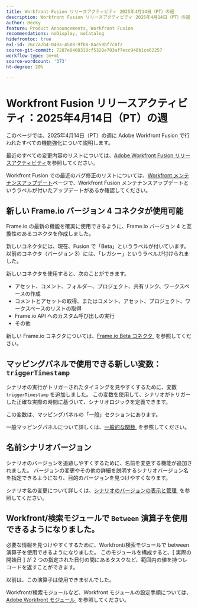 ```yaml
---
title: Workfront Fusion リリースアクティビティ 2025年4月14日（PT）の週
description: Workfront Fusion リリースアクティビティ 2025年4月14日（PT）の週
author: Becky
feature: Product Announcements, Workfront Fusion
recommendations: noDisplay, noCatalog
hidefromtoc: true
exl-id: 26c7a7b4-040a-4508-9fb8-8ac59bf7c0f2
source-git-commit: 7287e0460318cf5328e703af7ecc948b1ce62257
workflow-type: tm+mt
source-wordcount: '373'
ht-degree: 20%

---
```


# Workfront Fusion リリースアクティビティ：2025年4月14日（PT）の週

このページでは、2025年4月14日（PT）の週に Adobe Workfront Fusion で行われたすべての機能強化について説明します。

最近のすべての変更内容のリストについては、[Adobe Workfront Fusion リリースアクティビティ](/help/workfront-fusion/fusion-product-releases/fusion-release-activity.md)を参照してください。

Workfront Fusion での最近のバグ修正のリストについては、[Workfront メンテナンスアップデート](https://experienceleague.adobe.com/ja/docs/workfront-known-issues/releases/current-updates)ページで、Workfront Fusion メンテナンスアップデートというラベルが付いたアップデートがあるか確認してください。

## 新しい Frame.io バージョン 4 コネクタが使用可能

Frame.io の最新の機能を確実に使用できるように、Frame.io バージョン 4 と互換性のあるコネクタを作成しました。

新しいコネクタには、現在、Fusion で「Beta」というラベルが付いています。 以前のコネクタ（バージョン 3）には、「レガシー」というラベルが付けられました。

新しいコネクタを使用すると、次のことができます。

* アセット、コメント、フォルダー、プロジェクト、共有リンク、ワークスペースの作成
* コメントとアセットの取得、またはコメント、アセット、プロジェクト、ワークスペースのリストの取得
* Frame.io API へのカスタム呼び出しの実行
* その他

新しい Frame.io コネクタについては、[Frame.io Beta コネクタ &#x200B;](/help/workfront-fusion/references/apps-and-modules/adobe-connectors/frame-io-modules-new.md) を参照してください。

## マッピングパネルで使用できる新しい変数：`triggerTimestamp`

シナリオの実行がトリガーされたタイミングを見やすくするために、変数 `triggerTimestamp` を追加しました。 この変数を使用して、シナリオがトリガーした正確な実際の時間に基づいて、シナリオロジックを定義できます。

この変数は、マッピングパネルの「一般」セクションにあります。

一般マッピングパネルについて詳しくは、[&#x200B; 一般的な関数 &#x200B;](/help/workfront-fusion/references/mapping-panel/functions/general-functions.md) を参照してください。

## 名前シナリオバージョン

シナリオのバージョンを追跡しやすくするために、名前を変更する機能が追加されました。 バージョンの変更やその他の詳細を説明するシナリオバージョン名を指定できるようになり、目的のバージョンを見つけやすくなります。

シナリオ名の変更について詳しくは、[&#x200B; シナリオのバージョンの表示と管理 &#x200B;](/help/workfront-fusion/manage-scenarios/restore-a-scenario-version.md) を参照してください。

## Workfront/検索モジュールで `Between` 演算子を使用できるようになりました。

必要な情報を見つけやすくするために、Workfront/検索モジュールで between 演算子を使用できるようになりました。 このモジュールを構成すると、[ 実際の開始日 ] が 2 つの指定された日付の間にあるタスクなど、範囲内の値を持つレコードを返すことができます。

以前は、この演算子は使用できませんでした。

Workfront/検索モジュールなど、Workfront モジュールの設定手順については、[Adobe Workfront モジュール &#x200B;](/help/workfront-fusion/references/apps-and-modules/adobe-connectors/workfront-modules.md) を参照してください。
